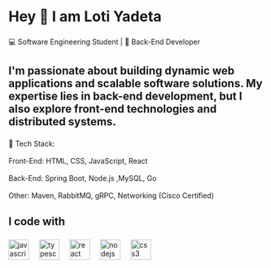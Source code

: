 <h1 align="left">Hey 👋 I am Loti Yadeta</h1>

###

<p align="left">💻 Software Engineering Student | 🎨 Back-End Developer</p>

###

<h2 align="left">I'm passionate about building dynamic web applications and scalable software solutions. My expertise lies in back-end development, but I also explore front-end technologies and distributed systems.</h2>

###

<p align="left">🔹 Tech Stack:<br><br>Front-End: HTML, CSS, JavaScript, React<br><br>Back-End: Spring Boot, Node.js ,MySQL, Go<br><br>Other: Maven, RabbitMQ, gRPC, Networking (Cisco Certified)</p>

###

<h2 align="left">I code with</h2>

###

<div align="left">
  <img src="https://cdn.jsdelivr.net/gh/devicons/devicon/icons/javascript/javascript-original.svg" height="40" alt="javascript logo"  />
  <img width="12" />
  <img src="https://cdn.jsdelivr.net/gh/devicons/devicon/icons/typescript/typescript-original.svg" height="40" alt="typescript logo"  />
  <img width="12" />
  <img src="https://cdn.jsdelivr.net/gh/devicons/devicon/icons/react/react-original.svg" height="40" alt="react logo"  />
  <img width="12" />
  <img src="https://cdn.jsdelivr.net/gh/devicons/devicon/icons/nodejs/nodejs-original.svg" height="40" alt="nodejs logo"  />
  <img width="12" />
  <img src="https://cdn.jsdelivr.net/gh/devicons/devicon/icons/css3/css3-original.svg" height="40" alt="css3 logo"  />
</div>

###

<p align="left"></p>

###
